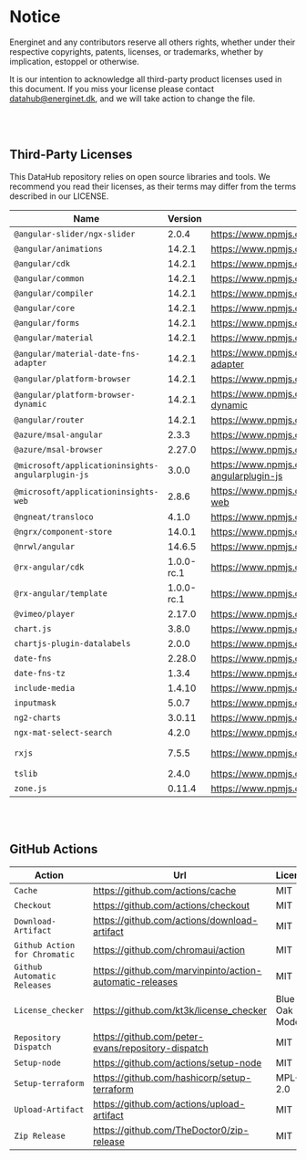 # Notice

Energinet and any contributors reserve all others rights, whether under their respective copyrights, patents, licenses, or trademarks, whether by implication, estoppel or otherwise.

It is our intention to acknowledge all third-party product licenses used in this document. If you miss your license please contact datahub@energinet.dk, and we will take action to change the file.

<br>
<br>

## Third-Party Licenses

This DataHub repository relies on open source libraries and tools. We recommend you read their licenses, as their terms may differ from the terms described in our LICENSE.

| Name                                 | Version       | Url                                                                | License    |
| ------------------------------------ | ------------- | ------------------------------------------------------------------ | ---------- |
| `@angular-slider/ngx-slider`         | 2.0.4         | <https://www.npmjs.com/package/@angular-slider/ngx-slider>         | MIT        |
| `@angular/animations`                | 14.2.1        | <https://www.npmjs.com/package/@angular/animations>                | MIT        |
| `@angular/cdk`                       | 14.2.1        | <https://www.npmjs.com/package/@angular/cdk>                       | MIT        |
| `@angular/common`                    | 14.2.1        | <https://www.npmjs.com/package/@angular/common>                    | MIT        |
| `@angular/compiler`                  | 14.2.1        | <https://www.npmjs.com/package/@angular/compiler>                  | MIT        |
| `@angular/core`                      | 14.2.1        | <https://www.npmjs.com/package/@angular/core>                      | MIT        |
| `@angular/forms`                     | 14.2.1        | <https://www.npmjs.com/package/@angular/forms>                     | MIT        |
| `@angular/material`                  | 14.2.1        | <https://www.npmjs.com/package/@angular/material>                  | MIT        |
| `@angular/material-date-fns-adapter` | 14.2.1        | <https://www.npmjs.com/package/@angular/material-date-fns-adapter> | MIT        |
| `@angular/platform-browser`          | 14.2.1        | <https://www.npmjs.com/package/@angular/platform-browser>          | MIT        |
| `@angular/platform-browser-dynamic`  | 14.2.1        | <https://www.npmjs.com/package/@angular/platform-browser-dynamic>  | MIT        |
| `@angular/router`                    | 14.2.1        | <https://www.npmjs.com/package/@angular/router>                    | MIT        |
| `@azure/msal-angular`                | 2.3.3         | <https://www.npmjs.com/package/@azure/msal-angular>                | MIT        |
| `@azure/msal-browser`                | 2.27.0        | <https://www.npmjs.com/package/@azure/msal-browser>                | MIT        |
| `@microsoft/applicationinsights-angularplugin-js`                | 3.0.0        | <https://www.npmjs.com/package/@microsoft/applicationinsights-angularplugin-js>                | MIT        |
| `@microsoft/applicationinsights-web`                | 2.8.6        | <https://www.npmjs.com/package/@microsoft/applicationinsights-web>                | MIT        |
| `@ngneat/transloco`                  | 4.1.0         | <https://www.npmjs.com/package/@ngneat/transloco>                  | MIT        |
| `@ngrx/component-store`              | 14.0.1        | <https://www.npmjs.com/package/@ngrx/component-store>              | MIT        |
| `@nrwl/angular`                      | 14.6.5        | <https://www.npmjs.com/package/@nrwl/angular>                      | MIT        |
| `@rx-angular/cdk`                    | 1.0.0-rc.1  | <https://www.npmjs.com/package/@rx-angular/cdk>                    | MIT        |
| `@rx-angular/template`               | 1.0.0-rc.1 | <https://www.npmjs.com/package/@rx-angular/template>               | MIT        |
| `@vimeo/player`                      | 2.17.0        | <https://www.npmjs.com/package/@vimeo/player>                      | MIT        |
| `chart.js`                           | 3.8.0         | <https://www.npmjs.com/package/chart.js>                           | MIT        |
| `chartjs-plugin-datalabels`          | 2.0.0         | <https://www.npmjs.com/package/chartjs-plugin-datalabels>          | MIT        |
| `date-fns`                           | 2.28.0        | <https://www.npmjs.com/package/date-fns>                           | MIT        |
| `date-fns-tz`                        | 1.3.4         | <https://www.npmjs.com/package/date-fns-tz>                        | MIT        |
| `include-media`                      | 1.4.10        | <https://www.npmjs.com/package/include-media>                      | MIT        |
| `inputmask`                          | 5.0.7         | <https://www.npmjs.com/package/inputmask>                          | MIT        |
| `ng2-charts`                         | 3.0.11        | <https://www.npmjs.com/package/ng2-charts>                         | ISC        |
| `ngx-mat-select-search`              | 4.2.0         | <https://www.npmjs.com/package/ngx-mat-select-search>              | MIT        |
| `rxjs`                               | 7.5.5         | <https://www.npmjs.com/package/rxjs>                               | Apache-2.0 |
| `tslib`                              | 2.4.0         | <https://www.npmjs.com/package/tslib>                              | 0BSD       |
| `zone.js`                            | 0.11.4        | <https://www.npmjs.com/package/zone.js>                            | MIT        |

<br>
<br>

## GitHub Actions

| Action                        | Url                                                        | License        |
| ----------------------------- | ---------------------------------------------------------- | -------------- |
| `Cache`                       | <https://github.com/actions/cache>                         | MIT            |
| `Checkout`                    | <https://github.com/actions/checkout>                      | MIT            |
| `Download-Artifact`           | <https://github.com/actions/download-artifact>             | MIT            |
| `Github Action for Chromatic` | <https://github.com/chromaui/action>                       | MIT            |
| `Github Automatic Releases`   | <https://github.com/marvinpinto/action-automatic-releases> | MIT            |
| `License_checker`             | <https://github.com/kt3k/license_checker>                  | Blue Oak Model |
| `Repository Dispatch`         | <https://github.com/peter-evans/repository-dispatch>       | MIT            |
| `Setup-node`                  | <https://github.com/actions/setup-node>                    | MIT            |
| `Setup-terraform`             | <https://github.com/hashicorp/setup-terraform>             | MPL-2.0        |
| `Upload-Artifact`             | <https://github.com/actions/upload-artifact>               | MIT            |
| `Zip Release`                 | <https://github.com/TheDoctor0/zip-release>                | MIT            |
